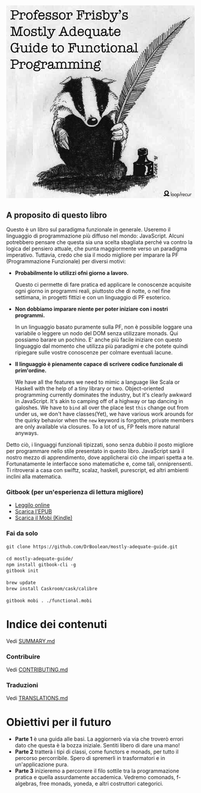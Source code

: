 [![cover](images/cover.png)](SUMMARY.md)

## A proposito di questo libro

Questo è un libro sul paradigma funzionale in generale. Useremo il linguaggio di programmazione più diffuso nel mondo: JavaScript. Alcuni potrebbero pensare che questa sia una scelta sbagliata perché va contro la logica del pensiero attuale, che punta maggiormente verso un paradigma imperativo. Tuttavia, credo che sia il modo migliore per imparare la PF (Programmazione Funzionale) per diversi motivi:

 * **Probabilmente lo utilizzi ofni giorno a lavoro.**
	
	Questo ci permette di fare pratica ed applicare le conoscenze acquisite ogni giorno in programmi reali, piuttosto che di notte, o nel fine settimana, in progetti fittizi e con un linguaggio di PF esoterico.


 * **Non dobbiamo imparare niente per poter iniziare con i nostri programmi.**

	In un linguaggio basato puramente sulla PF, non è possibile loggare una variabile o leggere un nodo del DOM senza utilizzare monads. Qui possiamo barare un pochino. E' anche più facile iniziare con questo linguaggio dal momento che utilizza più paradigmi e che potete quindi ripiegare sulle vostre conoscenze per colmare eventuali lacune.


 * **Il linguaggio è pienamente capace di scrivere codice funzionale di prim'ordine.**

    We have all the features we need to mimic a language like Scala or Haskell with the help of a tiny library or two. Object-oriented programming currently dominates the industry, but it's clearly awkward in JavaScript. It's akin to camping off of a highway or tap dancing in galoshes. We have to `bind` all over the place lest `this` change out from under us, we don't have classes(Yet), we have various work arounds for the quirky behavior when the `new` keyword is forgotten, private members are only available via closures. To a lot of us, FP feels more natural anyways.

Detto ciò, i linguaggi funzionali tipizzati, sono senza dubbio il posto migliore per programmare nello stile presentato in questo libro. JavaScript sarà il nostro mezzo di apprendimento, dove applicherai ciò che impari spetta a te. Fortunatamente le interfacce sono matematiche e, come tali, onniprensenti. Ti ritroverai a casa con swiftz, scalaz, haskell, purescript, ed altri ambienti inclini alla matematica.


### Gitbook (per un'esperienza di lettura migliore)

* [Leggilo online](http://drboolean.gitbooks.io/mostly-adequate-guide/)
* [Scarica l'EPUB](https://www.gitbook.com/download/epub/book/drboolean/mostly-adequate-guide)
* [Scarica il Mobi (Kindle)](https://www.gitbook.com/download/mobi/book/drboolean/mostly-adequate-guide)

### Fai da solo

```
git clone https://github.com/DrBoolean/mostly-adequate-guide.git

cd mostly-adequate-guide/
npm install gitbook-cli -g
gitbook init

brew update
brew install Caskroom/cask/calibre

gitbook mobi . ./functional.mobi
```


# Indice dei contenuti

Vedi [SUMMARY.md](SUMMARY-it.md)

### Contribuire

Vedi [CONTRIBUTING.md](CONTRIBUTING-it.md)

### Traduzioni

Vedi [TRANSLATIONS.md](TRANSLATIONS-it.md)


# Obiettivi per il futuro

* **Parte 1** è una guida alle basi. La aggiornerò via via che troverò errori dato che questa è la bozza iniziale. Sentiti libero di dare una mano!
* **Parte 2** tratterà i tipi di classi, come functors e monads, per tutto il percorso percorribile. Spero di spremerli in trasformatori e in un'applicazione pura.
* **Parte 3** inizieremo a percorrere il filo sottile tra la programmazione pratica e quella assurdamente accademica. Vedremo comonads, f-algebras, free monads, yoneda, e altri costruttori categorici.
